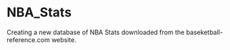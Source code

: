 # NBA_Stats
Creating a new database of NBA Stats downloaded from the baseketball-reference.com website.
